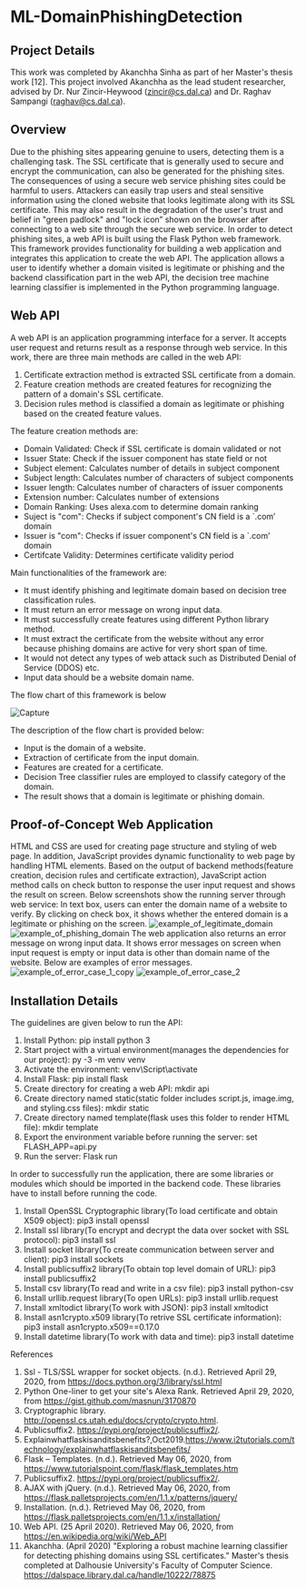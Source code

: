 # ML-DomainPhishingDetection

## Project Details
This work was completed by Akanchha Sinha as part of her Master's thesis work [12]. This project involved Akanchha as the lead student researcher, advised by Dr. Nur Zincir-Heywood (zincir@cs.dal.ca) and Dr. Raghav Sampangi (raghav@cs.dal.ca).


## Overview
Due to the phishing sites appearing genuine to users, detecting them is a challenging
task. The SSL certificate that is generally used to secure and encrypt the communication, 
can also be generated for the phishing sites. The consequences of using a secure web service
phishing sites could be harmful to users. 
Attackers can easily trap users and steal sensitive information using the cloned website that looks legitimate along with its SSL certificate. 
This may also result in the degradation of the user's trust and belief in "green padlock" and 
"lock icon” shown on the browser after connecting to a web site through the secure web service. 
In order to detect phishing sites, a web API is built using the Flask Python web framework. 
This framework provides functionality for building a web application and integrates this application to create the web API.
The application allows a user to identify whether a domain visited is legitimate or phishing 
and the backend classification part in the web API, the decision tree machine learning classifier is implemented in the Python programming language.


## Web API 
A web API is an application programming interface for a server. It accepts user request and returns result as a response through web service.
In this work, there are three main methods are called in the web API:
1. Certificate extraction method is extracted SSL certificate from a domain.
2. Feature creation methods are created features for recognizing the pattern of a domain's SSL certificate.  
3. Decision rules method is classified a domain as legitimate or phishing based on the created feature values.

The feature creation methods are:
*  Domain Validated: Check if SSL certificate is domain validated or not
*  Issuer State: Check if the issuer component has state field or not
*  Subject element: Calculates number of details in subject component
*  Subject length: Calculates number of characters of subject components
*  Issuer length: Calculates number of characters of issuer components
*  Extension number: Calculates number of extensions 
*  Domain Ranking: Uses alexa.com to determine domain ranking
*  Suject is "com": Checks if subject component's CN field is a `.com’ domain
*  Issuer is "com": Checks if issuer component's CN field is a `.com’ domain
*  Certifcate Validity: Determines certificate validity period


Main functionalities of the framework are:
* It must identify phishing and legitimate domain based on decision tree classification rules.
* It must return an error message on wrong input data.
* It must successfully create features using different Python library method.
* It must extract the certificate from the website without any error because phishing domains are active for very short span of time.
* It would not detect any types of web attack such as Distributed Denial of Service (DDOS) etc.
* Input data should be a website domain name.

The flow chart of this framework is below

![Capture](/uploads/aba4e424f48d67fe4cfb65f267ded764/Capture.PNG)

                               
The description of the flow chart is provided below:

* Input is the domain of a website.
* Extraction of certificate from the input domain. 
* Features are created for a certificate.
* Decision Tree classifier rules are employed to classify category of the domain.
* The result shows that a domain is legitimate or phishing domain.
                                                            
                                                       
                                                             

## Proof-of-Concept Web Application
HTML and CSS are used for creating page structure and styling of web page. 
In addition, JavaScript provides dynamic functionality to web page by handling HTML elements. 
Based on the output of backend methods(feature creation, decision rules and certificate extraction), JavaScript action method calls on check button to response the user input request and shows the result on screen.
Below screenshots show the running server through web service:
In text box, users can enter the domain name of a website to verify. By clicking on check box, it shows whether the entered domain is a legitimate or phishing on the screen.
![example_of_legitimate_domain](/uploads/cbbcc52edc04507a37f5073ff86efa2f/example_of_legitimate_domain.png)
![example_of_phishing_domain](/uploads/9a432848e2536ade70b30abce0478d7e/example_of_phishing_domain.png)
The web application also returns an error message on wrong input data. 
It shows error messages on screen when input request is empty or input data is other than domain name of the website.
Below are examples of error messages.
![example_of_error_case_1_copy](/uploads/efd57de4ae89ebbb498aeb3a720abc34/example_of_error_case_1_copy.png)
![example_of_error_case_2](/uploads/2a86e5c0483195eef76c2dc9acb68b36/example_of_error_case_2.png)



## Installation Details
The guidelines are given below to run the API:

1. Install Python: pip install python 3
2. Start project with a virtual environment(manages the dependencies for our project): py -3 -m venv venv 
3. Activate the environment: venv\Script\activate
4. Install Flask: pip install flask
5. Create directory for creating a web API: mkdir api
6. Create directory named static(static folder includes
script.js, image.img, and styling.css files): mkdir static 
7. Create directory named template(flask uses this folder to render HTML file): mkdir template
8. Export the environment variable before running the server: set FLASH_APP=api.py
9. Run the server: Flask run

In order to successfully run the application, there are some libraries or modules which should be imported in the backend code. 
These libraries have to install before running the code.

1. Install OpenSSL Cryptographic library(To load certificate and obtain X509 object): pip3 install openssl
2. Install ssl library(To encrypt and decrypt the data over socket with SSL protocol): pip3 install ssl
3. Install socket library(To create communication between server and client): pip3 install sockets
4. Install publicsuffix2 library(To obtain top level domain of URL): pip3 install publicsuffix2
5. Install csv library(To read and write in a csv file): pip3 install python-csv
6. Install urllib.request library(To open URLs): pip3 install urllib.request
7. Install xmltodict library(To work with JSON): pip3 install xmltodict
8. Install asn1crypto.x509 library(To retrive SSL certificate information): pip3 install asn1crypto.x509==0.17.0
9. Install datetime library(To work with data and time): pip3 install datetime


References
1. Ssl - TLS/SSL wrapper for socket objects. (n.d.). Retrieved April 29, 2020, from https://docs.python.org/3/library/ssl.html
2. Python One-liner to get your site's Alexa Rank. Retrieved April 29, 2020, from https://gist.github.com/masnun/3170870
3. Cryptographic library.  http://openssl.cs.utah.edu/docs/crypto/crypto.html.
4. Publicsuffix2.  https://pypi.org/project/publicsuffix2/.
5. Explainwhatflaskisanditsbenefits?,Oct2019.https://www.i2tutorials.com/technology/explainwhatflaskisanditsbenefits/
7. Flask – Templates. (n.d.). Retrieved May 06, 2020, from https://www.tutorialspoint.com/flask/flask_templates.htm
8. Publicsuffix2.  https://pypi.org/project/publicsuffix2/.
9. AJAX with jQuery. (n.d.). Retrieved May 06, 2020, from https://flask.palletsprojects.com/en/1.1.x/patterns/jquery/
10. Installation. (n.d.). Retrieved May 06, 2020, from https://flask.palletsprojects.com/en/1.1.x/installation/
11. Web API. (25 April 2020). Retrieved May 06, 2020, from https://en.wikipedia.org/wiki/Web_API
12. Akanchha. (April 2020) "Exploring a robust machine learning classifier for detecting phishing domains using SSL certificates." Master's thesis completed at Dalhousie University's Faculty of Computer Science. https://dalspace.library.dal.ca/handle/10222/78875

















